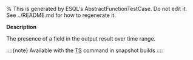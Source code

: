 % This is generated by ESQL's AbstractFunctionTestCase. Do not edit it. See ../README.md for how to regenerate it.

**Description**

The presence of a field in the output result over time range.

::::{note}
Available with the [TS](/reference/query-languages/esql/commands/source-commands.md#esql-ts) command in snapshot builds
::::


